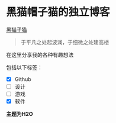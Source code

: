 # 黑猫帽子猫的独立博客

[黑猫子猫](http://blackhat-cat.github.io)

> 于平凡之处起波澜，于细微之处建高楼

在这里分享我的各种有趣想法

包括以下标签：
- [x] Github
- [ ] 设计
- [ ] 游戏
- [x] 软件

**主题为H2O**
